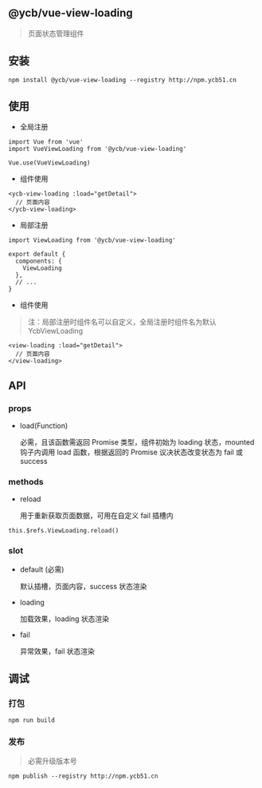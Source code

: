 ## @ycb/vue-view-loading

> 页面状态管理组件

## 安装

```
npm install @ycb/vue-view-loading --registry http://npm.ycb51.cn
```

## 使用

- 全局注册

```
import Vue from 'vue'
import VueViewLoading from '@ycb/vue-view-loading'

Vue.use(VueViewLoading)
```

- 组件使用

```
<ycb-view-loading :load="getDetail">
  // 页面内容
</ycb-view-loading>
```

- 局部注册

```
import ViewLoading from '@ycb/vue-view-loading'

export default {
  components: {
    ViewLoading
  },
  // ...
}
```

- 组件使用

> 注：局部注册时组件名可以自定义，全局注册时组件名为默认 YcbViewLoading

```
<view-loading :load="getDetail">
  // 页面内容
</view-loading>
```

## API

### props

- load(Function)

  必需，且该函数需返回 Promise 类型，组件初始为 loading 状态，mounted 钩子内调用 load 函数，根据返回的 Promise 议决状态改变状态为 fail 或 success

### methods

- reload

  用于重新获取页面数据，可用在自定义  fail 插槽内

```
this.$refs.ViewLoading.reload()
```

### slot

- default (必需)

  默认插槽，页面内容，success 状态渲染

- loading 

  加载效果，loading 状态渲染

- fail

  异常效果，fail 状态渲染

## 调试

### 打包

```
npm run build
```

### 发布

> 必需升级版本号

```
npm publish --registry http://npm.ycb51.cn
```
